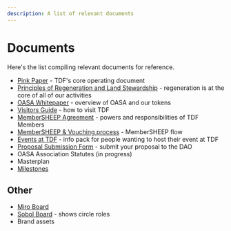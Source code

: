 ```yaml
---
description: A list of relevant documents
---
```


# Documents

Here's the list compiling relevant documents for reference.

- [Pink Paper](https://docs.google.com/document/d/177JkHCy0AhplsaEEYpFHBsiI6d4uLk0TgURSKfBIewE/mobilebasic#h.slung3isnj8q) - TDF's core operating document
- [Principles of Regeneration and Land Stewardship](https://docs.google.com/document/d/1Ocv9rtRkDxsJmeRxrL6mV07EyWcHc2YqfN8mHoylO2E/edit?usp=sharing) - regeneration is at the core of all of our activities
- [OASA Whitepaper](https://docs.google.com/document/d/12DZovTtv3upFhDgRQuDj6pazV87MRv_I8PLnVxJufFQ/edit) - overview of OASA and our tokens
- [Visitors Guide](https://docs.google.com/document/d/198vWYEQCC1lELQa8f76Jcw3l3UDiPcBKt04PGFKnUvg/edit) - how to visit TDF
- [MemberSHEEP Agreement](https://docs.google.com/document/d/1JURqf5qN71gQTMqFnCWYtNwbJCpHxHMu3nRXkfnpGZg/edit) - powers and responsibilities of TDF Members
- [MemberSHEEP & Vouching process](https://docs.google.com/document/d/1bvRoYjUjQmu3mfNMAlCE0e4T6A5Rgzt7CFI1i4zT0MA/edit#heading=h.l3qvg3wmgac1) - MemberSHEEP flow
- [Events at TDF](https://docs.google.com/document/d/1AKn_CGTunofByyTJpQOSg-rRzANQNqRSZx29NhLp7-8/edit) - info pack for people wanting to host their event at TDF
- [Proposal Submission Form](https://airtable.com/shroFei2sKiNyzkg4) - submit your proposal to the DAO
- OASA Association Statutes (in progress)
- Masterplan 
- [Milestones](https://traditionaldreamfactory.com/welcome#milestones)


## Other
- [Miro Board](https://miro.com/app/board/o9J_loW09uE=/)
- [Sobol Board](https://sobol.io/d/public/tdf/circles) - shows circle roles
- Brand assets